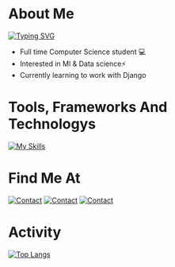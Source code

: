 # About Me


[![Typing SVG](https://readme-typing-svg.demolab.com/?lines=Hi+im+Ali+Alshehri;Full-Stack+Developer;Back-End+Enthusiest&size=36&center=true&duration=2500&pause=700&color=ffffff)](https://git.io/typing-svg)
- Full time Computer Science student 💻
- Interested in Ml & Data science⚡️
- Currently learning to work with Django


# Tools, Frameworks And Technologys
[![My Skills](https://skillicons.dev/icons?i=docker,html,css,cpp,bun,express,git,github,js,jquery,mongodb,mysql,flask,django,nodejs,postman,py,react,bootstrap,postgres,tailwind,heroku&perline=5)](https://github.com/AlshehriAli0)

# Find Me At
[![Contact](https://skillicons.dev/icons?i=twitter)](https://x.com/alshehriali0?s=21&t=1Q0F7XipnzTp3MPkW2x8UA)
[![Contact](https://skillicons.dev/icons?i=linkedin)](https://www.linkedin.com/in/ali-alshehri-340b26284)
[![Contact](https://skillicons.dev/icons?i=gmail)](mailto:ali0fawzi@gmail.com)

# Activity 
[![Top Langs](https://github-readme-stats.vercel.app/api/top-langs/?username=AlshehriAli0&theme=transparent&layout=donut&langs_count=10&hide=ejs,css,scss)](https://github.com/AlshehriAli0/github-readme-stats)
